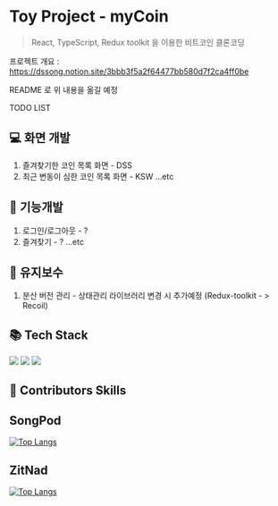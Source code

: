 # Toy Project - myCoin
 > React, TypeScript, Redux toolkit 을 이용한 비트코인 클론코딩

프로젝트 개요 : https://dssong.notion.site/3bbb3f5a2f64477bb580d7f2ca4ff0be

README 로 위 내용을 옮길 예정

TODO LIST

## 💻 화면 개발
1. 즐겨찾기한 코인 목록 화면 - DSS
2. 최근 변동이 심한 코인 목록 화면 - KSW
...etc

## 🔨 기능개발
1. 로그인/로그아웃 - ?
2. 즐겨찾기 - ?
...etc

## 👀 유지보수
1. 분산 버전 관리 - 상태관리 라이브러리 변경 시 추가예정 (Redux-toolkit - > Recoil)

## 📚 Tech Stack
<div>
    <img src="https://img.shields.io/badge/react-61DAFB?style=for-the-badge&logo=react&logoColor=black">
    <img src="https://img.shields.io/badge/Redux-764ABC?style=for-the-badge&logo=Redux&logoColor=black">
    <img src="https://img.shields.io/badge/git-F05032?style=for-the-badge&logo=git&logoColor=white">
</div>

## 🙋 Contributors Skills
## SongPod
[![Top Langs](https://github-readme-stats.vercel.app/api/top-langs/?username=DaeSoeps)](https://github.com/DaeSoeps/github-readme-stats)

## ZitNad
[![Top Langs](https://github-readme-stats.vercel.app/api/top-langs/?username=sihwann)](https://github.com/sihwann/github-readme-stats)